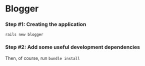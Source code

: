 # Blogger

### Step #1: Creating the application

    rails new blogger


### Step #2: Add some useful development dependencies

Then, of course, run `bundle install`
